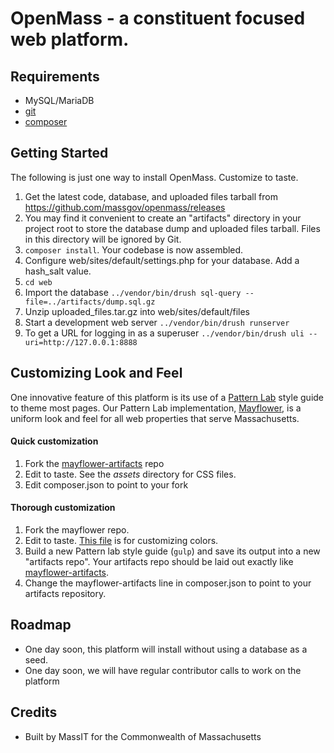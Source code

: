 # OpenMass - a constituent focused web platform.

## Requirements

* MySQL/MariaDB 
* [git](https://git-scm.com/downloads)
* [composer](https://getcomposer.org/)

## Getting Started

The following is just one way to install OpenMass. Customize to taste.

1. Get the latest code, database, and uploaded files tarball from https://github.com/massgov/openmass/releases
1. You may find it convenient to create an "artifacts" directory in your project root to store the database dump and uploaded files tarball.  Files in this directory will be ignored by Git.
1. `composer install`. Your codebase is now assembled.
1. Configure web/sites/default/settings.php for your database.  Add a hash_salt value.
1. `cd web`
1. Import the database `../vendor/bin/drush sql-query --file=../artifacts/dump.sql.gz`
1. Unzip uploaded_files.tar.gz into web/sites/default/files
1. Start a development web server `../vendor/bin/drush runserver`
1. To get a URL for logging in as a superuser `../vendor/bin/drush uli --uri=http://127.0.0.1:8888`

## Customizing Look and Feel
One innovative feature of this platform is its use of a [Pattern Lab](http://patternlab.io) style guide to theme most pages. Our Pattern Lab implementation, [Mayflower](https://github.com/massgov/mayflower), is a uniform look and feel for all web properties that serve Massachusetts. 
 
#### Quick customization
1. Fork the [mayflower-artifacts](https://github.com/massgov/mayflower-artifacts) repo
1. Edit to taste. See the *assets*  directory for CSS files.
1. Edit composer.json to point to your fork
 
#### Thorough customization
1. Fork the mayflower repo.
1. Edit to taste. [This file](https://github.com/massgov/mayflower/blob/dev/styleguide/source/assets/scss/06-theme/00-base/_colors.scss) is for customizing colors.
1. Build a new Pattern lab style guide (`gulp`) and save its output into a new "artifacts repo". Your artifacts repo should be laid out exactly like [mayflower-artifacts](https://github.com/massgov/mayflower-artifacts). 
1. Change the mayflower-artifacts line in composer.json to point to your artifacts repository. 

## Roadmap
- One day soon, this platform will install without using a database as a seed.
- One day soon, we will have regular contributor calls to work on the platform

## Credits
- Built by MassIT for the Commonwealth of Massachusetts
